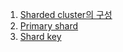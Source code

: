 1. [Sharded cluster의 구성](http://blog.seulgi.kim/2014/08/mongodb-sharding-1-sharded-cluster.html)
1. [Primary shard](http://blog.seulgi.kim/2014/08/mongodb-sharding-2-primary-shard.html)
1. [Shard key](http://blog.seulgi.kim/2014/08/mongodb-sharding-3-shard-key.html)
